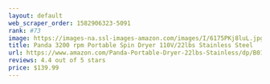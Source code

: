 ```yaml
---
layout: default 
﻿web_scraper_order: 1582906323-5091
rank: #73
image: https://images-na.ssl-images-amazon.com/images/I/6175PKj8luL.jpg
title: Panda 3200 rpm Portable Spin Dryer 110V/22lbs Stainless Steel
url: https://www.amazon.com/Panda-Portable-Dryer-22lbs-Stainless/dp/B01IRMBG7I/ref=zg_mw_appliances_73?_encoding=UTF8&psc=1&refRID=S62GX33RNB85DCMRPD2E
reviews: 4.4 out of 5 stars
price: $139.99 
---
```

